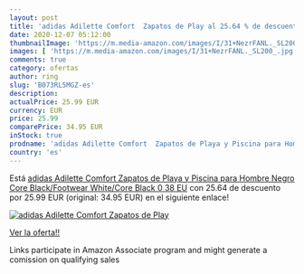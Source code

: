 ```yaml
---
layout: post
title: 'adidas Adilette Comfort  Zapatos de Play al 25.64 % de descuento'
date: 2020-12-07 05:12:00
thumbnailImage: 'https://m.media-amazon.com/images/I/31+NezrFANL._SL200_.jpg'
images: [ 'https://m.media-amazon.com/images/I/31+NezrFANL._SL200_.jpg' ]
comments: true
category: ofertas
author: ring
slug: 'B073RL5MGZ-es'
description:
actualPrice: 25.99 EUR
currency: EUR
price: 25.99
comparePrice: 34.95 EUR
inStock: true
prodname: 'adidas Adilette Comfort  Zapatos de Playa y Piscina para Hombre  Negro  Core Black/Footwear White/Core Black 0   38 EU'
country: 'es'
---
```


Está [adidas Adilette Comfort  Zapatos de Playa y Piscina para Hombre  Negro  Core Black/Footwear White/Core Black 0   38 EU](https://www.amazon.es/dp/B073RL5MGZ/?tag=tolees-21) con 25.64 de descuento por 25.99 EUR (original: 34.95 EUR) en el siguiente enlace!

[![adidas Adilette Comfort  Zapatos de Play](https://m.media-amazon.com/images/I/31+NezrFANL._SL200_.jpg)](https://www.amazon.es/dp/B073RL5MGZ/?tag=tolees-21)

[Ver la oferta!!](https://www.amazon.es/dp/B073RL5MGZ/?tag=tolees-21)

Links participate in Amazon Associate program and might generate a comission on qualifying sales


